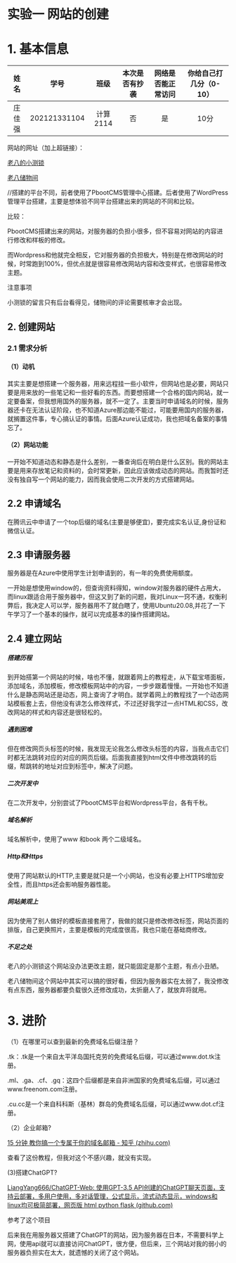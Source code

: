 # 实验一 网站的创建



# 1. 基本信息

|  姓名  |     学号     |   班级   | 本次是否有抄袭 | 网络是否能正常访问 | 你给自己打几分（0-10） |
| :----: | :----------: | :------: | :------------: | :----------------: | :--------------------: |
| 庄佳强 | 202121331104 | 计算2114 |       否       |         是         |          10分          |

网站的网址（加上超链接）：

[老八的小测锁](http://www.lao-ba.top)

[老八储物间](http://book.lao-ba.top)

//搭建的平台不同，前者使用了PbootCMS管理中心搭建。后者使用了WordPress管理平台搭建，主要是想体验不同平台搭建出来的网站的不同和比较。

比较：

PbootCMS搭建出来的网站，对服务器的负担小很多，但不容易对网站的内容进行修改和样板的修改。

而Wordpress和他就完全相反，它对服务器的负担极大，特别是在修改网站的时候，时常跑到100%，但优点就是很容易修改网站内容和改变样式，也很容易修改主题。

 注意事项

小测锁的留言只有后台看得见，储物间的评论需要核审才会出现。



## 2. 创建网站

### 2.1 需求分析

#### **（1）动机**

其实主要是想搭建一个服务器，用来远程挂一些小软件，但网站也是必要，网站只要是用来放的一些笔记和一些好看的东西。而要想搭建一个合格的国内网站，就一定要备案，但我想用国外的服务器，就不一定了。主要当时申请域名的时候，服务器还卡在无法认证阶段，也不知道Azure那边能不能过，可能要用国内的服务器，就搁置这件事，专心搞认证的事情。后面Azure认证成功，我也把域名备案的事情忘了。

#### **（2）网站功能**

一开始不知道动态和静态是什么差别，一番查询后在明白是什么区别。我的网站主要是用来存放笔记和资料的，会时常更新，因此应该做成动态的网站。而我暂时还没有独自写一个网站的能力，因而我会使用二次开发的方式搭建网站。



## 2.2 申请域名

在腾讯云中申请了一个top后缀的域名(主要是够便宜)，要完成实名认证,身份证和微信认证。

## 2.3 申请服务器

服务器是在Azure中使用学生计划申请到的，有一年的免费使用额度。

一开始是想使用window的，但查询资料得知，window对服务器的硬件占用大，而linux跟适合用于服务器中，但这又到了新的问题，我对Linux一窍不通，权衡利弊后，我决定人可以学，服务器用不了就白瞎了，使用Ubuntu20.08,并花了一下午学习了一个基本的操作，就可以完成基本的操作搭建网站。

## 2.4 建立网站

##### 搭建历程

到开始搭第一个网站的时候，啥也不懂，就跟着网上的教程走，从下载宝塔面板，添加域名，添加模板，修改模板网站中的内容，一步步跟着慢慢。一开始也不知道什么是静态网站还是动态，网上查询了才明白。就学着网上的教程找了一个动态网站模板套上去，但他没有讲怎么修改样式，不过还好我学过一点HTML和CSS，改改网站的样式和内容还是很轻松的。

##### 遇到困难

但在修改网页头标签的时候，我发现无论我怎么修改头标签的内容，当我点击它们时都无法跳转对应的对应的网页后缀。后面我直接到html文件中修改跳转的后缀，帮跳转的地址对应到标签中，解决了问题。

##### 二次开发中

在二次开发中，分别尝试了PbootCMS平台和Wordpress平台，各有千秋。

##### 域名解析

域名解析中，使用了www 和book 两个二级域名。

##### Http和Https

使用了网站默认的HTTP,主要是就只是一个小网站，也没有必要上HTTPS增加安全性，而且https还会影响服务器性能。

##### 网站美观上

因为使用了别人做好的模板直接套用了，我做的就只是修改修改标签，网站页面的排版，自己更换照片，主要是模板的完成度很高，我也只能在基础商修改。

##### 不足之处

老八的小测锁这个网站没办法更改主题，就只能固定是那个主题，有点小丑陋。

老八储物间这个网站中其实可以搞的很好看，但因为服务器实在太弱了，我没修改有点东西，服务器都要负载很久还修改成功，太折磨人了，就放弃将就用。





# 3. 进阶

（1）在哪里可以查到最新的免费域名后缀注册？

.tk：.tk是一个来自太平洋岛国托克劳的免费域名后缀，可以通过www.dot.tk注册。

.ml、.ga、.cf、.gq：这四个后缀都是来自非洲国家的免费域名后缀，可以通过www.freenom.com注册。

.cu.cc是一个来自科科斯（基林）群岛的免费域名后缀，可以通过www.dot.cf注册。



（2）企业邮箱?

[15 分钟 教你搞一个专属于你的域名邮箱 - 知乎 (zhihu.com)](https://zhuanlan.zhihu.com/p/22421809)

查看了这份教程，但我对这个不感兴趣，就没有实现。



  (3)搭建ChatGPT?

[LiangYang666/ChatGPT-Web: 使用GPT-3.5 API创建的ChatGPT聊天页面，支持云部署，多用户使用，多对话管理，公式显示，流式动态显示，windows和linux均可极简部署，网页版 html python flask (github.com)](https://github.com/LiangYang666/ChatGPT-Web)

参考了这个项目

后来我在用服务器又搭建了ChatGPT的网站，因为服务器在日本，不需要科学上网，使用api就可以直接访问ChatGPT，很方便，但后来，三个网站对我的弱小的服务器负担实在太大，就遗憾的关闭了这个网站。

